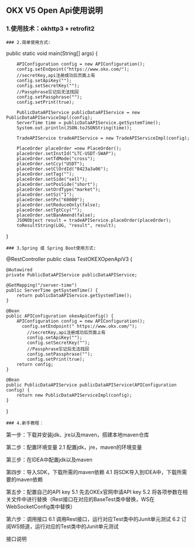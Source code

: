OKX V5 Open Api使用说明
--------------
### 1.使用技术：okhttp3 + retrofit2

```
### 2.简单使用方式:
```
 public static void main(String[] args) {

        APIConfiguration config = new APIConfiguration();
        config.setEndpoint("https://www.okx.com/");
        //secretKey,api注册成功后页面上有
        config.setApiKey("");
        config.setSecretKey("");
        //Passphrase忘记后无法找回
        config.setPassphrase("");
        config.setPrint(true);

        PublicDataAPIService publicDataAPIService = new PublicDataAPIServiceImpl(config);
        ServerTime time = publicDataAPIService.getSystemTime();
        System.out.println(JSON.toJSONString(time));

        TradeAPIService tradeAPIService = new TradeAPIServiceImpl(config);

        PlaceOrder placeOrder =new PlaceOrder();
        placeOrder.setInstId("LTC-USDT-SWAP");
        placeOrder.setTdMode("cross");
        placeOrder.setCcy("USDT");
        placeOrder.setClOrdId("0423a3a06");
        placeOrder.setTag("");
        placeOrder.setSide("sell");
        placeOrder.setPosSide("short");
        placeOrder.setOrdType("market");
        placeOrder.setSz("1");
        placeOrder.setPx("60000");
        placeOrder.setReduceOnly(false);
        placeOrder.setTgtCcy("");
        placeOrder.setBanAmend(false);
        JSONObject result = tradeAPIService.placeOrder(placeOrder);
        toResultString(LOG, "result", result);
 }
```
### 3.Spring 或 Spring Boot使用方式:
```
@RestController
public class TestOKEXOpenApiV3 {

    @Autowired
    private PublicDataAPIService publicDataAPIService;

    @GetMapping("/server-time")
    public ServerTime getSystemTime() {
        return publicDataAPIService.getSystemTime();
    }
    
    @Bean
    public APIConfiguration okexApiConfig() {
        APIConfiguration config = new APIConfiguration();
          config.setEndpoint(" https://www.okx.com/");
            //secretKey,api注册成功后页面上有
            config.setApiKey("");
            config.setSecretKey("");
            //Passphrase忘记后无法找回
            config.setPassphrase("");
            config.setPrint(true);
        return config;
    }

    @Bean
    public PublicDataAPIService publicDataAPIService(APIConfiguration config) {
        return new PublicDataAPIServiceImpl(config);
    }
}


```
### 4.新手教程：
```

第一步：下载并安装jdk、jre以及maven，搭建本地maven仓库

第二步：配置环境变量
2.1 配置jdk，jre，maven的环境变量

第三步：在IDEA中配置jdk以及maven

第四步：导入SDK，下载所需的maven依赖
4.1 将SDK导入到IDEA中，下载所需要的maven依赖

第五步：配置自己的API key
5.1 先去OKEx官网申请API key
5.2 将各项参数在相关文件中进行替换（Rest接口在对应的BaseTest类中替换，WS在WebSocketConfig类中替换）

第六步：调用接口
6.1 调用Rest接口，运行对应Test类中的Junit单元测试
6.2 订阅WS频道，运行对应的Test类中的Junit单元测试

接口说明